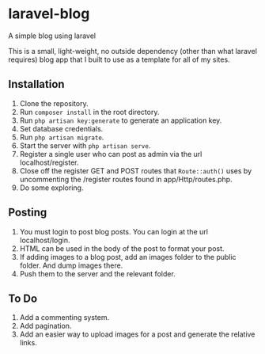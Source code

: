 # laravel-blog
A simple blog using laravel

This is a small, light-weight, no outside dependency (other than what laravel requires) blog app that I built to use as a template for all of my sites.

## Installation

1. Clone the repository.
2. Run `composer install` in the root directory.
3. Run `php artisan key:generate` to generate an application key.
3. Set database credentials.
4. Run `php artisan migrate`.
5. Start the server with `php artisan serve`.
6. Register a single user who can post as admin via the url localhost/register.
7. Close off the register GET and POST routes that `Route::auth()` uses by uncommenting the /register routes found in app/Http/routes.php.
8. Do some exploring.

## Posting

1. You must login to post blog posts. You can login at the url localhost/login.
2. HTML can be used in the body of the post to format your post.
3. If adding images to a blog post, add an images folder to the public folder. And dump images there.
4. Push them to the server and the relevant folder.


## To Do

1. Add a commenting system.
2. Add pagination.
3. Add an easier way to upload images for a post and generate the relative links.
